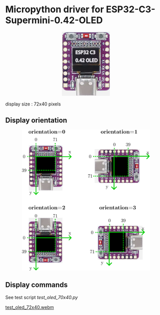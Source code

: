 # Micropython driver for ESP32-C3-Supermini-0.42-OLED

<p align="center">
  <img src="./ESP32-C3 0.42 OLED.png" width=150>
</p>

display size :   72x40  pixels

## Display orientation
<p align="center">
  <img src="./orientation.png" width=400>
</p>

## Display commands

See test script _test_oled_70x40.py_


[test_oled_72x40.webm](https://github.com/user-attachments/assets/38a72c7a-e5ca-4bb0-9686-2532d5eccc67)
